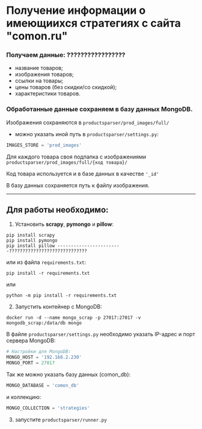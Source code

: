 # Получение информации о имеющиихся стратегиях с сайта "comon.ru"

### Получаем данные: ?????????????????
- название товаров;
- изображения товаров;
- ссылки на товары;
- цены товаров (без скидки/со скидкой);
- характеристики товаров.

### Обработанные данные сохраняем в базу данных MongoDB.

Изображения сохраняются в ```productsparser/prod_images/full/```
* можно указать иной путь в ```productsparser/settings.py```:
```python
IMAGES_STORE = 'prod_images'
```
Для каждого товара своя подпапка с изображениями ```productsparser/prod_images/full/{код товара}/```

Код товара используется и в базе данных в качестве ```'_id'```

В базу данных сохраняется путь к файлу изображения.

---
## Для работы необходимо:

1. Установить **scrapy**, **pymongo** и **pillow**:
```commandline
pip install scrapy
pip install pymongo
pip install pillow ------------------------?????????????????????????????
```
или из файла ```requirements.txt```:
```commandline
pip install -r requirements.txt
```
или
```commandline
python -m pip install -r requirements.txt
```
2. Запустить контейнер с MongoDB:
```commandline
docker run -d --name mongo_scrap -p 27017:27017 -v mongodb_scrap:/data/db mongo
```
В файле ```productsparser/settings.py``` необходимо указать IP-адрес и порт сервера MongoDB:
```python
# Настройки для MongoDB:
MONGO_HOST = '192.168.2.230'
MONGO_PORT = 27017
```
Так же можно указать базу данных (comon_db):
```python
MONGO_DATABASE = 'comon_db'
```
и коллекцию:
```python
MONGO_COLLECTION = 'strategies'
```
3. запустите ```productsparser/runner.py```
